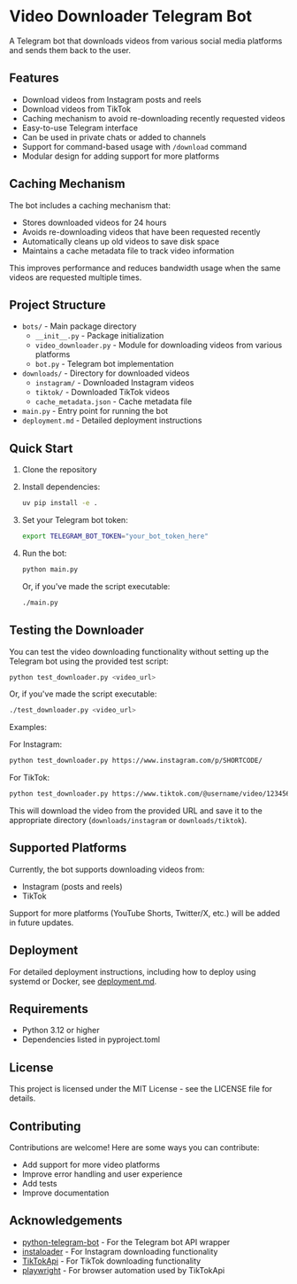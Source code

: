 # Video Downloader Telegram Bot

A Telegram bot that downloads videos from various social media platforms and sends them back to the user.

## Features

- Download videos from Instagram posts and reels
- Download videos from TikTok
- Caching mechanism to avoid re-downloading recently requested videos
- Easy-to-use Telegram interface
- Can be used in private chats or added to channels
- Support for command-based usage with `/download` command
- Modular design for adding support for more platforms

## Caching Mechanism

The bot includes a caching mechanism that:
- Stores downloaded videos for 24 hours
- Avoids re-downloading videos that have been requested recently
- Automatically cleans up old videos to save disk space
- Maintains a cache metadata file to track video information

This improves performance and reduces bandwidth usage when the same videos are requested multiple times.

## Project Structure

- `bots/` - Main package directory
  - `__init__.py` - Package initialization
  - `video_downloader.py` - Module for downloading videos from various platforms
  - `bot.py` - Telegram bot implementation
- `downloads/` - Directory for downloaded videos
  - `instagram/` - Downloaded Instagram videos
  - `tiktok/` - Downloaded TikTok videos
  - `cache_metadata.json` - Cache metadata file
- `main.py` - Entry point for running the bot
- `deployment.md` - Detailed deployment instructions

## Quick Start

1. Clone the repository
2. Install dependencies:
   ```bash
   uv pip install -e .
   ```
3. Set your Telegram bot token:
   ```bash
   export TELEGRAM_BOT_TOKEN="your_bot_token_here"
   ```
4. Run the bot:
   ```bash
   python main.py
   ```

   Or, if you've made the script executable:
   ```bash
   ./main.py
   ```

## Testing the Downloader

You can test the video downloading functionality without setting up the Telegram bot using the provided test script:

```bash
python test_downloader.py <video_url>
```

Or, if you've made the script executable:
```bash
./test_downloader.py <video_url>
```

Examples:

For Instagram:
```bash
python test_downloader.py https://www.instagram.com/p/SHORTCODE/
```

For TikTok:
```bash
python test_downloader.py https://www.tiktok.com/@username/video/1234567890123456789
```

This will download the video from the provided URL and save it to the appropriate directory (`downloads/instagram` or `downloads/tiktok`).

## Supported Platforms

Currently, the bot supports downloading videos from:
- Instagram (posts and reels)
- TikTok

Support for more platforms (YouTube Shorts, Twitter/X, etc.) will be added in future updates.

## Deployment

For detailed deployment instructions, including how to deploy using systemd or Docker, see [deployment.md](deployment.md).

## Requirements

- Python 3.12 or higher
- Dependencies listed in pyproject.toml

## License

This project is licensed under the MIT License - see the LICENSE file for details.

## Contributing

Contributions are welcome! Here are some ways you can contribute:
- Add support for more video platforms
- Improve error handling and user experience
- Add tests
- Improve documentation

## Acknowledgements

- [python-telegram-bot](https://github.com/python-telegram-bot/python-telegram-bot) - For the Telegram bot API wrapper
- [instaloader](https://github.com/instaloader/instaloader) - For Instagram downloading functionality
- [TikTokApi](https://github.com/davidteather/TikTok-Api) - For TikTok downloading functionality
- [playwright](https://playwright.dev/) - For browser automation used by TikTokApi
